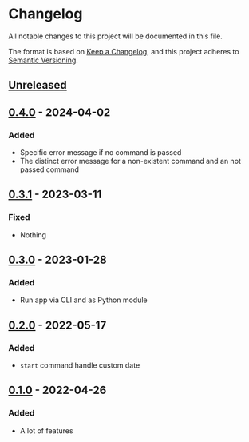# Changelog

All notable changes to this project will be documented in this file.

The format is based on [Keep a Changelog](https://keepachangelog.com/en/1.0.0/),
and this project adheres to [Semantic Versioning](https://semver.org/spec/v2.0.0.html).

## [Unreleased]

## [0.4.0] - 2024-04-02

### Added

- Specific error message if no command is passed
- The distinct error message for a non-existent command and an not passed command

## [0.3.1] - 2023-03-11

### Fixed

- Nothing

## [0.3.0] - 2023-01-28

### Added

- Run app via CLI and as Python module

## [0.2.0] - 2022-05-17

### Added

- `start` command handle custom date

## [0.1.0] - 2022-04-26

### Added

- A lot of features

[Unreleased]: https://github.com/vikian050194/warp/compare/v0.4.0...HEAD
[0.4.0]: https://github.com/vikian050194/warp/compare/v0.3.1...v0.4.0
[0.3.1]: https://github.com/vikian050194/warp/compare/v0.3.0...v0.3.1
[0.3.0]: https://github.com/vikian050194/warp/compare/v0.2.0...v0.3.0
[0.2.0]: https://github.com/vikian050194/warp/compare/v0.1.0...v0.2.0
[0.1.0]: https://github.com/vikian050194/warp/releases/tag/v0.1.0
